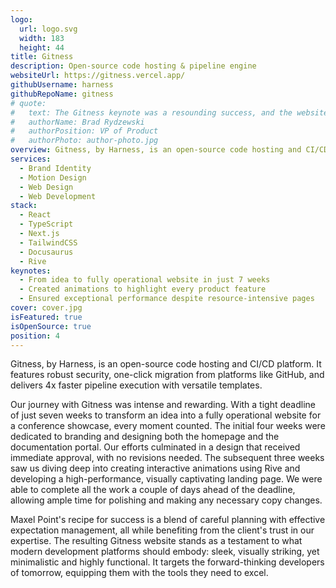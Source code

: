 ```yaml
---
logo:
  url: logo.svg
  width: 183
  height: 44
title: Gitness
description: Open-source code hosting & pipeline engine
websiteUrl: https://gitness.vercel.app/
githubUsername: harness
githubRepoName: gitness
# quote:
#   text: The Gitness keynote was a resounding success, and the website turned out to be absolutely incredible. Our CEO, along with the entire team, is thoroughly impressed with the quality of work delivered. Many thanks to the Maxel Point team for their enormous efforts! We look forward to further collaboration!
#   authorName: Brad Rydzewski
#   authorPosition: VP of Product
#   authorPhoto: author-photo.jpg
overview: Gitness, by Harness, is an open-source code hosting and CI/CD platform. It features robust security, one-click migration from platforms like GitHub, and delivers 4x faster pipeline execution with versatile templates.
services:
  - Brand Identity
  - Motion Design
  - Web Design
  - Web Development
stack:
  - React
  - TypeScript
  - Next.js
  - TailwindCSS
  - Docusaurus
  - Rive
keynotes:
  - From idea to fully operational website in just 7 weeks
  - Created animations to highlight every product feature
  - Ensured exceptional performance despite resource-intensive pages
cover: cover.jpg
isFeatured: true
isOpenSource: true
position: 4
---
```


Gitness, by Harness, is an open-source code hosting and CI/CD platform. It features robust security, one-click migration from platforms like GitHub, and delivers 4x faster pipeline execution with versatile templates.

Our journey with Gitness was intense and rewarding. With a tight deadline of just seven weeks to transform an idea into a fully operational website for a conference showcase, every moment counted. The initial four weeks were dedicated to branding and designing both the homepage and the documentation portal. Our efforts culminated in a design that received immediate approval, with no revisions needed. The subsequent three weeks saw us diving deep into creating interactive animations using Rive and developing a high-performance, visually captivating landing page. We were able to complete all the work a couple of days ahead of the deadline, allowing ample time for polishing and making any necessary copy changes.

Maxel Point's recipe for success is a blend of careful planning with effective expectation management, all while benefiting from the client's trust in our expertise. The resulting Gitness website stands as a testament to what modern development platforms should embody: sleek, visually striking, yet minimalistic and highly functional. It targets the forward-thinking developers of tomorrow, equipping them with the tools they need to excel.
